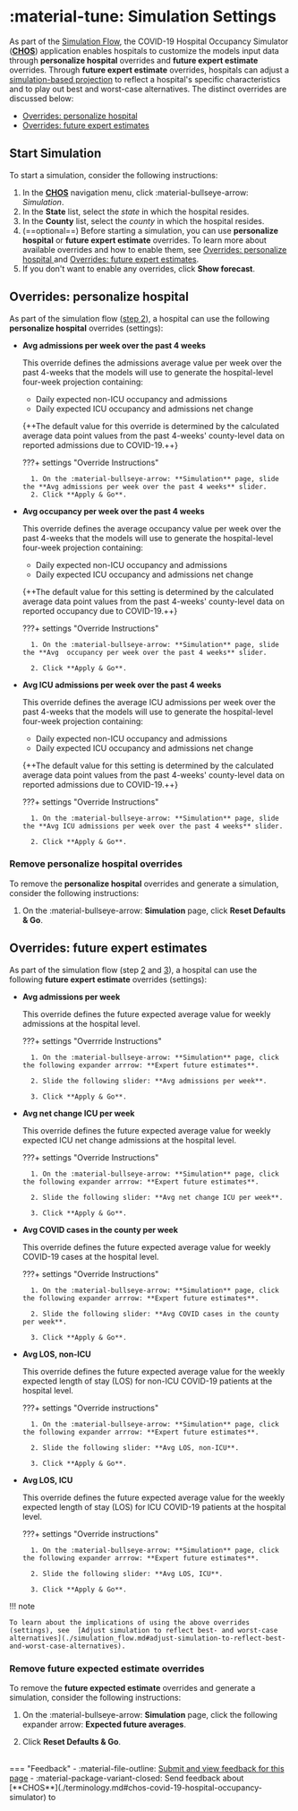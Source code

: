 # :material-tune: Simulation Settings 

As part of the [Simulation Flow](simulation_flow.md), the COVID-19 Hospital Occupancy Simulator ([**CHOS**](./terminology.md#chos-covid-19-hospital-occupancy-simulator])) application enables hospitals to customize the models input data through **personalize hospital** overrides and **future expert estimate** overrides. Through  **future expert estimate** overrides, hospitals can adjust a [simulation-based projection](./terminology.md#simulation-based-projection) to reflect a hospital's specific characteristics and to play out best and worst-case alternatives. The distinct overrides are discussed below: 


- [Overrides: personalize hospital](#overrides-personalize-hospital)
- [Overrides: future expert estimates](#overrides-future-expert-estimates)

## Start Simulation 

To start a simulation, consider the following instructions: 

1. In the [**CHOS**](./terminology.md#chos-covid-19-hospital-occupancy-simulator]) navigation menu, click :material-bullseye-arrow: *Simulation*. 
2. In the **State** list, select the *state* in which the hospital resides.
3. In the **County** list, select the *county* in which the hospital resides.
4. (==optional==) Before starting a simulation, you can use **personalize hospital**  or **future expert estimate** overrides.  To learn more about available overrides and how to enable them, see [Overrides: personalize hospital ](#overrides-personalize-hospital) and [Overrides: future expert estimates](#overrides-future-expert-estimates).
5. If you don't want to enable any overrides, click **Show forecast**. 


## Overrides: personalize hospital 

As part of the simulation flow ([step 2](./simulation_flow.md#step-2-review-or-customize-input-data)), a hospital can use the following **personalize hospital** overrides (settings):

- **Avg admissions per week over the past 4 weeks**

    This override defines the admissions average value per week over the past 4-weeks that the models will use to generate the hospital-level four-week projection containing:

    - Daily expected non-ICU occupancy and admissions 
    - Daily expected ICU occupancy and admissions net change



    {++The default value for this override is determined by the calculated average data point values from the past 4-weeks' county-level data on reported admissions due to COVID-19.++}


    ???+ settings "Override Instructions" 

        1. On the :material-bullseye-arrow: **Simulation** page, slide the **Avg admissions per week over the past 4 weeks** slider. 
        2. Click **Apply & Go**.



- **Avg occupancy per week over the past 4 weeks**

    This override defines the average occupancy value per week over the past 4-weeks that the models will use to generate the hospital-level four-week projection containing:

    - Daily expected non-ICU occupancy and admissions 
    - Daily expected ICU occupancy and admissions net change

    {++The default value for this setting is determined by the calculated average data point values from the past 4-weeks' county-level data on reported occupancy due to COVID-19.++}

    ???+ settings "Override Instructions"
    
        1. On the :material-bullseye-arrow: **Simulation** page, slide the **Avg  occupancy per week over the past 4 weeks** slider.

        2. Click **Apply & Go**.


- **Avg ICU admissions per week over the past 4 weeks** 

    This override defines the average ICU admissions per week over the past 4-weeks that the models will use to generate the hospital-level four-week projection containing:

    - Daily expected non-ICU occupancy and admissions 
    - Daily expected ICU occupancy and admissions net change

    {++The default value for this setting is determined by the calculated average data point values from the past 4-weeks' county-level data on reported admissions due to COVID-19.++}

    ???+ settings "Override Instructions"

        1. On the :material-bullseye-arrow: **Simulation** page, slide the **Avg ICU admissions per week over the past 4 weeks** slider.

        2. Click **Apply & Go**.


### Remove **personalize hospital** overrides  

To remove the **personalize hospital** overrides and generate a simulation, consider the following instructions: 

1. On the :material-bullseye-arrow: **Simulation** page, click **Reset Defaults & Go**. 


## Overrides: future expert estimates

As part of the simulation flow (step [2](./simulation_flow.md#step-2-review-or-customize-input-data) and [3](./simulation_flow.md#step-3-review-simulation-based-projection)), a hospital can use the following **future expert estimate** overrides (settings):


- **Avg admissions per week**

    This override defines the future expected average value for weekly admissions at the hospital level. 

    ???+ settings "Overrride Instructions"
    
        1. On the :material-bullseye-arrow: **Simulation** page, click the following expander arrrow: **Expert future estimates**. 

        2. Slide the following slider: **Avg admissions per week**.

        3. Click **Apply & Go**.

- **Avg net change ICU per week**

 
    This override defines the future expected average value for weekly expected ICU net change admissions at the hospital level.

    ???+ settings "Override Instructions"
    
        1. On the :material-bullseye-arrow: **Simulation** page, click the following expander arrrow: **Expert future estimates**. 

        2. Slide the following slider: **Avg net change ICU per week**.

        3. Click **Apply & Go**.


- **Avg COVID cases in the county per week**

    This override defines the future expected average value for weekly COVID-19 cases at the hospital level.

    ???+ settings "Override Instructions"
    
        1. On the :material-bullseye-arrow: **Simulation** page, click the following expander arrrow: **Expert future estimates**. 

        2. Slide the following slider: **Avg COVID cases in the county per week**.

        3. Click **Apply & Go**.


- **Avg LOS, non-ICU** 

    
    This override defines the future expected average value for the weekly expected length of stay (LOS) for non-ICU COVID-19 patients at the hospital level.

    ???+ settings "Override instructions"
    
        1. On the :material-bullseye-arrow: **Simulation** page, click the following expander arrrow: **Expert future estimates**. 

        2. Slide the following slider: **Avg LOS, non-ICU**.

        3. Click **Apply & Go**.


- **Avg LOS, ICU** 


    This override defines the future expected average value for the weekly expected length of stay (LOS) for ICU COVID-19 patients at the hospital level.


    ???+ settings "Override instructions"
    
        1. On the :material-bullseye-arrow: **Simulation** page, click the following expander arrrow: **Expert future estimates**.  

        2. Slide the following slider: **Avg LOS, ICU**.

        3. Click **Apply & Go**.


!!! note

    To learn about the implications of using the above overrides (settings), see  [Adjust simulation to reflect best- and worst-case alternatives](./simulation_flow.md#adjust-simulation-to-reflect-best-and-worst-case-alternatives).

### Remove **future expected estimate** overrides 

To remove the **future expected estimate** overrides and generate a simulation, consider the following instructions: 


1. On the :material-bullseye-arrow: **Simulation** page, click the following expander arrow: **Expected future averages**. 

2. Click **Reset Defaults & Go**.


<br>
=== "Feedback"
    - :material-file-outline: <a href="https://github.com/h2oai/h2o-health/issues/new?assignees=5675sp&labels=chos%2Fdocumentation&template=chos_documentation_feedback.md&title=%5BCHOS+DOCS%5D" target="_blank">Submit and view feedback for this page</a>
    - :material-package-variant-closed: Send feedback about [**CHOS**](./terminology.md#chos-covid-19-hospital-occupancy-simulator) to <niki.athanasiadou@h2o.ai>
